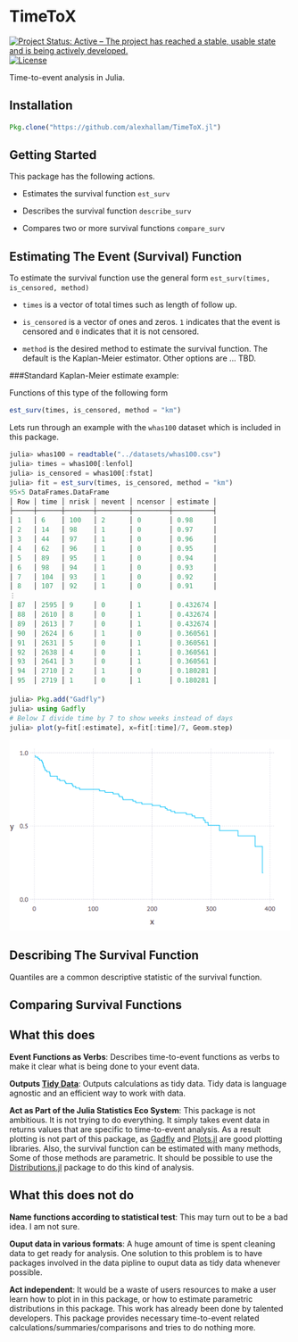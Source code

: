 TimeToX
===========

[![Project Status: Active – The project has reached a stable, usable state and is being actively developed.](http://www.repostatus.org/badges/latest/concept.svg)](http://www.repostatus.org/#concept)
[![License](http://img.shields.io/badge/license-MIT-brightgreen.svg?style=flat)](LICENSE.md)

Time-to-event analysis in Julia.

Installation
------------

```julia
Pkg.clone("https://github.com/alexhallam/TimeToX.jl")
```

Getting Started
----------------

This package has the following actions.

* Estimates the survival function `est_surv`

* Describes the survival function `describe_surv`

* Compares two or more survival functions `compare_surv`


Estimating The Event (Survival) Function
---

To estimate the survival function use the general form `est_surv(times, is_censored, method)`

* `times` is a vector of total times such as length of follow up.

* `is_censored` is a vector of ones and zeros. `1` indicates that the event is censored and `0` indicates that it is not censored.

* `method` is the desired method to estimate the survival function. The default is the Kaplan-Meier estimator. Other options are ... TBD.

###Standard Kaplan-Meier estimate example:

Functions of this type of the following form

```julia
est_surv(times, is_censored, method = "km")
```

Lets run through an example with the `whas100` dataset which is included in
this package.

```julia
julia> whas100 = readtable("../datasets/whas100.csv")
julia> times = whas100[:lenfol]
julia> is_censored = whas100[:fstat]
julia> fit = est_surv(times, is_censored, method = "km")
95×5 DataFrames.DataFrame
│ Row │ time │ nrisk │ nevent │ ncensor │ estimate │
├─────┼──────┼───────┼────────┼─────────┼──────────┤
│ 1   │ 6    │ 100   │ 2      │ 0       │ 0.98     │
│ 2   │ 14   │ 98    │ 1      │ 0       │ 0.97     │
│ 3   │ 44   │ 97    │ 1      │ 0       │ 0.96     │
│ 4   │ 62   │ 96    │ 1      │ 0       │ 0.95     │
│ 5   │ 89   │ 95    │ 1      │ 0       │ 0.94     │
│ 6   │ 98   │ 94    │ 1      │ 0       │ 0.93     │
│ 7   │ 104  │ 93    │ 1      │ 0       │ 0.92     │
│ 8   │ 107  │ 92    │ 1      │ 0       │ 0.91     │
⋮
│ 87  │ 2595 │ 9     │ 0      │ 1       │ 0.432674 │
│ 88  │ 2610 │ 8     │ 0      │ 1       │ 0.432674 │
│ 89  │ 2613 │ 7     │ 0      │ 1       │ 0.432674 │
│ 90  │ 2624 │ 6     │ 1      │ 0       │ 0.360561 │
│ 91  │ 2631 │ 5     │ 0      │ 1       │ 0.360561 │
│ 92  │ 2638 │ 4     │ 0      │ 1       │ 0.360561 │
│ 93  │ 2641 │ 3     │ 0      │ 1       │ 0.360561 │
│ 94  │ 2710 │ 2     │ 1      │ 0       │ 0.180281 │
│ 95  │ 2719 │ 1     │ 0      │ 1       │ 0.180281 │

julia> Pkg.add("Gadfly")
julia> using Gadfly
# Below I divide time by 7 to show weeks instead of days
julia> plot(y=fit[:estimate], x=fit[:time]/7, Geom.step)
```
![image](km_img.png)

Describing The Survival Function
----------------------------------

Quantiles are a common descriptive statistic of the survival function.

Comparing Survival Functions
-----------------------------

What this does
--------------

**Event Functions as Verbs**: Describes time-to-event functions as verbs to make it clear what
 is being done to your event data.

**Outputs [Tidy Data](http://vita.had.co.nz/papers/tidy-data.pdf)**: Outputs calculations as tidy data.
Tidy data is language agnostic and an efficient way to work with data.

**Act as Part of the Julia Statistics Eco System**: This package is not ambitious. It is not
trying to do everything. It simply takes event data in returns values that are specific to
time-to-event analysis. As a result plotting is not part of this package, as
[Gadfly](http://gadflyjl.org/stable/) and [Plots.jl](https://github.com/JuliaPlots/Plots.jl)
are good plotting libraries. Also, the survival function can be estimated with many methods,
Some of those methods are parametric. It should be possible to use the
[Distributions.jl](https://github.com/JuliaPlots/Plots.jl) package to do this kind of analysis.


What this does not do
----------------------

**Name functions according to statistical test**: This may turn out to be a bad idea. I am not sure.

**Ouput data in various formats**: A huge amount of time is spent cleaning data to get ready
for analysis. One solution to this problem is to have packages involved in the data pipline
to ouput data as tidy data whenever possible.

**Act independent**: It would be a waste of users resources to make a user learn
how to plot in in this package, or how to estimate parametric distributions in this
package. This work has already been done by talented developers. This package
provides necessary time-to-event related calculations/summaries/comparisons
and tries to do nothing more.
